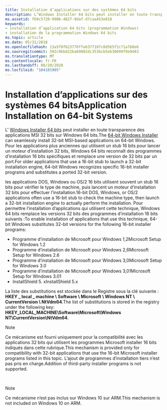 ```yaml
---
title: Installation d’applications sur des systèmes 64 bits
description: L’Windows Installer 64 bits peut installer en toute transparence des applications MSI 32 bits sur Windows 64 bits.
ms.assetid: fb9c5720-9906-4827-9daf-d7caa453e818
keywords:
- installation d’application 64 bits (programmation Windows)
- installation de la programmation Windows 64 bits
ms.topic: article
ms.date: 05/31/2018
ms.openlocfilehash: 13a5f8f623776ffa637718fc0d565f2c71a7b8e6
ms.sourcegitcommit: 592c9bbd22ba69802dc353bcb5eb30699f9e9403
ms.translationtype: MT
ms.contentlocale: fr-FR
ms.lasthandoff: 08/20/2020
ms.locfileid: "104101905"
---
```

# <a name="application-installation-on-64-bit-systems"></a><span data-ttu-id="e3d57-105">Installation d’applications sur des systèmes 64 bits</span><span class="sxs-lookup"><span data-stu-id="e3d57-105">Application Installation on 64-bit Systems</span></span>

<span data-ttu-id="e3d57-106">L' [Windows Installer 64 bits](/windows/desktop/Msi/windows-installer-on-64-bit-operating-systems) peut installer en toute transparence des applications MSI 32 bits sur Windows 64 bits.</span><span class="sxs-lookup"><span data-stu-id="e3d57-106">The [64-bit Windows Installer](/windows/desktop/Msi/windows-installer-on-64-bit-operating-systems) can seamlessly install 32-bit MSI-based applications on 64-bit Windows.</span></span> <span data-ttu-id="e3d57-107">Pour les applications plus anciennes qui utilisent un stub 16 bits pour lancer un moteur d’installation 32 bits, Windows 64 bits reconnaît des programmes d’installation 16 bits spécifiques et remplace une version de 32 bits par un port.</span><span class="sxs-lookup"><span data-stu-id="e3d57-107">For older applications that use a 16-bit stub to launch a 32-bit installation engine, 64-bit Windows recognizes specific 16-bit installer programs and substitutes a ported 32-bit version.</span></span>

<span data-ttu-id="e3d57-108">les applications DOS, Windows ou OS/2 16 bits utilisent souvent un stub 16 bits pour vérifier le type de machine, puis lancent un moteur d’installation 32 bits pour effectuer l’installation.</span><span class="sxs-lookup"><span data-stu-id="e3d57-108">16-bit DOS, Windows, or OS/2 applications often use a 16-bit stub to check the machine type, then launch a 32-bit installation engine to actually perform the installation.</span></span> <span data-ttu-id="e3d57-109">Pour permettre l’installation d’applications qui utilisent cette technique, Windows 64 bits remplace les versions 32 bits des programmes d’installation 16 bits suivants :</span><span class="sxs-lookup"><span data-stu-id="e3d57-109">To enable installation of applications that use this technique, 64-bit Windows substitutes 32-bit versions for the following 16-bit installer programs:</span></span>

* <span data-ttu-id="e3d57-110">Programme d’installation de Microsoft pour Windows 1,2</span><span class="sxs-lookup"><span data-stu-id="e3d57-110">Microsoft Setup for Windows 1.2</span></span>  
* <span data-ttu-id="e3d57-111">Programme d’installation de Microsoft pour Windows 2,6</span><span class="sxs-lookup"><span data-stu-id="e3d57-111">Microsoft Setup for Windows 2.6</span></span>  
* <span data-ttu-id="e3d57-112">Programme d’installation de Microsoft pour Windows 3,0</span><span class="sxs-lookup"><span data-stu-id="e3d57-112">Microsoft Setup for Windows 3.0</span></span>  
* <span data-ttu-id="e3d57-113">Programme d’installation de Microsoft pour Windows 3,01</span><span class="sxs-lookup"><span data-stu-id="e3d57-113">Microsoft Setup for Windows 3.01</span></span>  
* <span data-ttu-id="e3d57-114">InstallShield 5. x</span><span class="sxs-lookup"><span data-stu-id="e3d57-114">InstallShield 5.x</span></span>  

<span data-ttu-id="e3d57-115">La liste des substitutions est stockée dans le Registre sous la clé suivante : **HKEY \_ local \_ machine \\ Software \\ Microsoft \\ Windows NT \\ CurrentVersion \\ NtVdm64**.</span><span class="sxs-lookup"><span data-stu-id="e3d57-115">The list of substitutions is stored in the registry under the following key: **HKEY\_LOCAL\_MACHINE\\Software\\Microsoft\\Windows NT\\CurrentVersion\\NtVdm64**.</span></span>

> [!Note]  
> <span data-ttu-id="e3d57-116">Ce mécanisme est fourni uniquement pour la compatibilité avec les applications 32 bits qui utilisent les programmes Microsoft installer 16 bits indiqués dans cette rubrique.</span><span class="sxs-lookup"><span data-stu-id="e3d57-116">This mechanism is provided only for compatibility with 32-bit applications that use the 16-bit Microsoft installer programs listed in this topic.</span></span> <span data-ttu-id="e3d57-117">L’ajout de programmes d’installation tiers n’est pas pris en charge.</span><span class="sxs-lookup"><span data-stu-id="e3d57-117">Addition of third-party installer programs is not supported.</span></span>

 

> [!Note]  
> <span data-ttu-id="e3d57-118">Ce mécanisme n’est pas inclus sur Windows 10 sur ARM.</span><span class="sxs-lookup"><span data-stu-id="e3d57-118">This mechanism is not included on Windows 10 on ARM.</span></span>

 

 

 